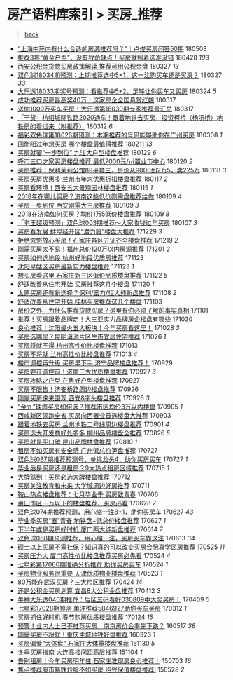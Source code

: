 [房产语料库索引](../../README.md)  > [买房_推荐](买房_推荐.md)
====
> [back](../README.md)

- [“上海中环内有什么合适的房源推荐吗？”｜卢俊买房问答50期](http://jkwz.applinzi.com/ittc/7098881278575395847.html#%E2%80%9C%E4%B8%8A%E6%B5%B7%E4%B8%AD%E7%8E%AF%E5%86%85%E6%9C%89%E4%BB%80%E4%B9%88%E5%90%88%E9%80%82%E7%9A%84%E6%88%BF%E6%BA%90%E6%8E%A8%E8%8D%90%E5%90%97%EF%BC%9F%E2%80%9D%EF%BD%9C%E5%8D%A2%E4%BF%8A%E4%B9%B0%E6%88%BF%E9%97%AE%E7%AD%9450%E6%9C%9F) 180503  
- [推荐3套“黄金户型”，没有致命缺点！买房就照着选准没错](http://jkwz.applinzi.com/ittc/7096975717910971402.html#%E6%8E%A8%E8%8D%903%E5%A5%97%E2%80%9C%E9%BB%84%E9%87%91%E6%88%B7%E5%9E%8B%E2%80%9D%EF%BC%8C%E6%B2%A1%E6%9C%89%E8%87%B4%E5%91%BD%E7%BC%BA%E7%82%B9%EF%BC%81%E4%B9%B0%E6%88%BF%E5%B0%B1%E7%85%A7%E7%9D%80%E9%80%89%E5%87%86%E6%B2%A1%E9%94%99) 180428 *103* 
- [西安公积金贷款买房政策解读 推荐可用公积金盘](http://jkwz.applinzi.com/ittc/7085186032196912134.html#%E8%A5%BF%E5%AE%89%E5%85%AC%E7%A7%AF%E9%87%91%E8%B4%B7%E6%AC%BE%E4%B9%B0%E6%88%BF%E6%94%BF%E7%AD%96%E8%A7%A3%E8%AF%BB+%E6%8E%A8%E8%8D%90%E5%8F%AF%E7%94%A8%E5%85%AC%E7%A7%AF%E9%87%91%E7%9B%98) 180327 *13* 
- [双色球18034期预测：上期推荐选中5+1，这一注购买车还是买房？](http://jkwz.applinzi.com/ittc/7084848897971454983.html#%E5%8F%8C%E8%89%B2%E7%90%8318034%E6%9C%9F%E9%A2%84%E6%B5%8B%EF%BC%9A%E4%B8%8A%E6%9C%9F%E6%8E%A8%E8%8D%90%E9%80%89%E4%B8%AD5%2B1%EF%BC%8C%E8%BF%99%E4%B8%80%E6%B3%A8%E8%B4%AD%E4%B9%B0%E8%BD%A6%E8%BF%98%E6%98%AF%E4%B9%B0%E6%88%BF%EF%BC%9F) 180327 *33* 
- [大乐透18033期奖号预测：看推荐中5+2，足够让你买车又买房](http://jkwz.applinzi.com/ittc/7083710478260110342.html#%E5%A4%A7%E4%B9%90%E9%80%8F18033%E6%9C%9F%E5%A5%96%E5%8F%B7%E9%A2%84%E6%B5%8B%EF%BC%9A%E7%9C%8B%E6%8E%A8%E8%8D%90%E4%B8%AD5%2B2%EF%BC%8C%E8%B6%B3%E5%A4%9F%E8%AE%A9%E4%BD%A0%E4%B9%B0%E8%BD%A6%E5%8F%88%E4%B9%B0%E6%88%BF) 180324 *5* 
- [成功推荐买房最高奖40万！这家房企全国悬赏红娘](http://jkwz.applinzi.com/ittc/7081396687740601360.html#%E6%88%90%E5%8A%9F%E6%8E%A8%E8%8D%90%E4%B9%B0%E6%88%BF%E6%9C%80%E9%AB%98%E5%A5%9640%E4%B8%87%EF%BC%81%E8%BF%99%E5%AE%B6%E6%88%BF%E4%BC%81%E5%85%A8%E5%9B%BD%E6%82%AC%E8%B5%8F%E7%BA%A2%E5%A8%98) 180317  
- [送你1000万买车买房！大乐透第18030期专家推荐号汇总](http://jkwz.applinzi.com/ittc/7081356780640928784.html#%E9%80%81%E4%BD%A01000%E4%B8%87%E4%B9%B0%E8%BD%A6%E4%B9%B0%E6%88%BF%EF%BC%81%E5%A4%A7%E4%B9%90%E9%80%8F%E7%AC%AC18030%E6%9C%9F%E4%B8%93%E5%AE%B6%E6%8E%A8%E8%8D%90%E5%8F%B7%E6%B1%87%E6%80%BB) 180317  
- [「干货」杭绍城际铁路2020通车！跟着地铁去买房，投资柯桥（杨汛桥）地铁房的看过来（附推荐）](http://jkwz.applinzi.com/ittc/7079642471938393098.html#%E3%80%8C%E5%B9%B2%E8%B4%A7%E3%80%8D%E6%9D%AD%E7%BB%8D%E5%9F%8E%E9%99%85%E9%93%81%E8%B7%AF2020%E9%80%9A%E8%BD%A6%EF%BC%81%E8%B7%9F%E7%9D%80%E5%9C%B0%E9%93%81%E5%8E%BB%E4%B9%B0%E6%88%BF%EF%BC%8C%E6%8A%95%E8%B5%84%E6%9F%AF%E6%A1%A5%EF%BC%88%E6%9D%A8%E6%B1%9B%E6%A1%A5%EF%BC%89%E5%9C%B0%E9%93%81%E6%88%BF%E7%9A%84%E7%9C%8B%E8%BF%87%E6%9D%A5%EF%BC%88%E9%99%84%E6%8E%A8%E8%8D%90%EF%BC%89) 180312 *6* 
- [福彩双色球第18026期预测：本期推荐的号码能够助你在广州买房](http://jkwz.applinzi.com/ittc/7078047493319558160.html#%E7%A6%8F%E5%BD%A9%E5%8F%8C%E8%89%B2%E7%90%83%E7%AC%AC18026%E6%9C%9F%E9%A2%84%E6%B5%8B%EF%BC%9A%E6%9C%AC%E6%9C%9F%E6%8E%A8%E8%8D%90%E7%9A%84%E5%8F%B7%E7%A0%81%E8%83%BD%E5%A4%9F%E5%8A%A9%E4%BD%A0%E5%9C%A8%E5%B9%BF%E5%B7%9E%E4%B9%B0%E6%88%BF) 180308 *1* 
- [回衡阳过年想买房 哪个楼盘最值得推荐](http://jkwz.applinzi.com/ittc/7068897402444841995.html#%E5%9B%9E%E8%A1%A1%E9%98%B3%E8%BF%87%E5%B9%B4%E6%83%B3%E4%B9%B0%E6%88%BF+%E5%93%AA%E4%B8%AA%E6%A5%BC%E7%9B%98%E6%9C%80%E5%80%BC%E5%BE%97%E6%8E%A8%E8%8D%90) 180211 *13* 
- [买房就要“一步到位” 九江大户型楼盘推荐](http://jkwz.applinzi.com/ittc/7063931685509268490.html#%E4%B9%B0%E6%88%BF%E5%B0%B1%E8%A6%81%E2%80%9C%E4%B8%80%E6%AD%A5%E5%88%B0%E4%BD%8D%E2%80%9D+%E4%B9%9D%E6%B1%9F%E5%A4%A7%E6%88%B7%E5%9E%8B%E6%A5%BC%E7%9B%98%E6%8E%A8%E8%8D%90) 180129 *6* 
- [呼市三口之家买房楼盘推荐 最低7000元/㎡置业市中心](http://jkwz.applinzi.com/ittc/7060584405678949386.html#%E5%91%BC%E5%B8%82%E4%B8%89%E5%8F%A3%E4%B9%8B%E5%AE%B6%E4%B9%B0%E6%88%BF%E6%A5%BC%E7%9B%98%E6%8E%A8%E8%8D%90+%E6%9C%80%E4%BD%8E7000%E5%85%83%2F%E3%8E%A1%E7%BD%AE%E4%B8%9A%E5%B8%82%E4%B8%AD%E5%BF%83) 180120 *2* 
- [买房推荐：保利茉莉公馆89平套三，房价从9000到2万5，卖225万](http://jkwz.applinzi.com/ittc/7059972372159792139.html#%E4%B9%B0%E6%88%BF%E6%8E%A8%E8%8D%90%EF%BC%9A%E4%BF%9D%E5%88%A9%E8%8C%89%E8%8E%89%E5%85%AC%E9%A6%8689%E5%B9%B3%E5%A5%97%E4%B8%89%EF%BC%8C%E6%88%BF%E4%BB%B7%E4%BB%8E9000%E5%88%B02%E4%B8%875%EF%BC%8C%E5%8D%96225%E4%B8%87) 180118 *3* 
- [买房买房优惠多 兰州市年末优惠折扣楼盘推荐](http://jkwz.applinzi.com/ittc/7059606824733377542.html#%E4%B9%B0%E6%88%BF%E4%B9%B0%E6%88%BF%E4%BC%98%E6%83%A0%E5%A4%9A+%E5%85%B0%E5%B7%9E%E5%B8%82%E5%B9%B4%E6%9C%AB%E4%BC%98%E6%83%A0%E6%8A%98%E6%89%A3%E6%A5%BC%E7%9B%98%E6%8E%A8%E8%8D%90) 180117 *2* 
- [买房看环境！西安五大景观园林楼盘推荐](http://jkwz.applinzi.com/ittc/7058772707158524935.html#%E4%B9%B0%E6%88%BF%E7%9C%8B%E7%8E%AF%E5%A2%83%EF%BC%81%E8%A5%BF%E5%AE%89%E4%BA%94%E5%A4%A7%E6%99%AF%E8%A7%82%E5%9B%AD%E6%9E%97%E6%A5%BC%E7%9B%98%E6%8E%A8%E8%8D%90) 180115 *1* 
- [2018年在哪儿买房？济南这些低价刚需盘推荐给你](http://jkwz.applinzi.com/ittc/7056544206158300177.html#2018%E5%B9%B4%E5%9C%A8%E5%93%AA%E5%84%BF%E4%B9%B0%E6%88%BF%EF%BC%9F%E6%B5%8E%E5%8D%97%E8%BF%99%E4%BA%9B%E4%BD%8E%E4%BB%B7%E5%88%9A%E9%9C%80%E7%9B%98%E6%8E%A8%E8%8D%90%E7%BB%99%E4%BD%A0) 180109 *4* 
- [买房一步到位 西安刚需大三房推荐](http://jkwz.applinzi.com/ittc/7056520590402257937.html#%E4%B9%B0%E6%88%BF%E4%B8%80%E6%AD%A5%E5%88%B0%E4%BD%8D+%E8%A5%BF%E5%AE%89%E5%88%9A%E9%9C%80%E5%A4%A7%E4%B8%89%E6%88%BF%E6%8E%A8%E8%8D%90) 180109 *3* 
- [2018在济南如何买房？均价1万5低价楼盘推荐](http://jkwz.applinzi.com/ittc/7056519773263758352.html#2018%E5%9C%A8%E6%B5%8E%E5%8D%97%E5%A6%82%E4%BD%95%E4%B9%B0%E6%88%BF%EF%BC%9F%E5%9D%87%E4%BB%B71%E4%B8%875%E4%BD%8E%E4%BB%B7%E6%A5%BC%E7%9B%98%E6%8E%A8%E8%8D%90) 180109 *8* 
- [「老王超级预测」双色球003期推荐～大家收钱过年买房](http://jkwz.applinzi.com/ittc/7055825328885203974.html#%E3%80%8C%E8%80%81%E7%8E%8B%E8%B6%85%E7%BA%A7%E9%A2%84%E6%B5%8B%E3%80%8D%E5%8F%8C%E8%89%B2%E7%90%83003%E6%9C%9F%E6%8E%A8%E8%8D%90%EF%BD%9E%E5%A4%A7%E5%AE%B6%E6%94%B6%E9%92%B1%E8%BF%87%E5%B9%B4%E4%B9%B0%E6%88%BF) 180107 *3* 
- [买房看发展 蚌埠经开区“潜力股”楼盘大推荐](http://jkwz.applinzi.com/ittc/7052280807509459985.html#%E4%B9%B0%E6%88%BF%E7%9C%8B%E5%8F%91%E5%B1%95+%E8%9A%8C%E5%9F%A0%E7%BB%8F%E5%BC%80%E5%8C%BA%E2%80%9C%E6%BD%9C%E5%8A%9B%E8%82%A1%E2%80%9D%E6%A5%BC%E7%9B%98%E5%A4%A7%E6%8E%A8%E8%8D%90) 171229 *3* 
- [拒绝忽悠放心买房！石家庄各区五证齐全楼盘推荐](http://jkwz.applinzi.com/ittc/7048823679004181521.html#%E6%8B%92%E7%BB%9D%E5%BF%BD%E6%82%A0%E6%94%BE%E5%BF%83%E4%B9%B0%E6%88%BF%EF%BC%81%E7%9F%B3%E5%AE%B6%E5%BA%84%E5%90%84%E5%8C%BA%E4%BA%94%E8%AF%81%E9%BD%90%E5%85%A8%E6%A5%BC%E7%9B%98%E6%8E%A8%E8%8D%90) 171219 *2* 
- [刚需买房太不易！福州总价120万以内房源推荐](http://jkwz.applinzi.com/ittc/7042141607820788753.html#%E5%88%9A%E9%9C%80%E4%B9%B0%E6%88%BF%E5%A4%AA%E4%B8%8D%E6%98%93%EF%BC%81%E7%A6%8F%E5%B7%9E%E6%80%BB%E4%BB%B7120%E4%B8%87%E4%BB%A5%E5%86%85%E6%88%BF%E6%BA%90%E6%8E%A8%E8%8D%90) 171201 *2* 
- [买房如何选地段 杭州好地段优质房推荐](http://jkwz.applinzi.com/ittc/7039192663729898513.html#%E4%B9%B0%E6%88%BF%E5%A6%82%E4%BD%95%E9%80%89%E5%9C%B0%E6%AE%B5+%E6%9D%AD%E5%B7%9E%E5%A5%BD%E5%9C%B0%E6%AE%B5%E4%BC%98%E8%B4%A8%E6%88%BF%E6%8E%A8%E8%8D%90) 171123  
- [沈阳皇姑区买房最新实力楼盘推荐](http://jkwz.applinzi.com/ittc/7039075639615816720.html#%E6%B2%88%E9%98%B3%E7%9A%87%E5%A7%91%E5%8C%BA%E4%B9%B0%E6%88%BF%E6%9C%80%E6%96%B0%E5%AE%9E%E5%8A%9B%E6%A5%BC%E7%9B%98%E6%8E%A8%E8%8D%90) 171123 *1* 
- [想买房看这里 石家庄新三区低价品质楼盘推荐](http://jkwz.applinzi.com/ittc/7038704597034599440.html#%E6%83%B3%E4%B9%B0%E6%88%BF%E7%9C%8B%E8%BF%99%E9%87%8C+%E7%9F%B3%E5%AE%B6%E5%BA%84%E6%96%B0%E4%B8%89%E5%8C%BA%E4%BD%8E%E4%BB%B7%E5%93%81%E8%B4%A8%E6%A5%BC%E7%9B%98%E6%8E%A8%E8%8D%90) 171122 *5* 
- [舒适改善从住宅开始 买房推荐这几个楼盘](http://jkwz.applinzi.com/ittc/7038024977083794448.html#%E8%88%92%E9%80%82%E6%94%B9%E5%96%84%E4%BB%8E%E4%BD%8F%E5%AE%85%E5%BC%80%E5%A7%8B+%E4%B9%B0%E6%88%BF%E6%8E%A8%E8%8D%90%E8%BF%99%E5%87%A0%E4%B8%AA%E6%A5%BC%E7%9B%98) 171120 *1* 
- [太原买房还有新选择？保利/富力/恒大纯新盘推荐](http://jkwz.applinzi.com/ittc/7033354575619294225.html#%E5%A4%AA%E5%8E%9F%E4%B9%B0%E6%88%BF%E8%BF%98%E6%9C%89%E6%96%B0%E9%80%89%E6%8B%A9%EF%BC%9F%E4%BF%9D%E5%88%A9%2F%E5%AF%8C%E5%8A%9B%2F%E6%81%92%E5%A4%A7%E7%BA%AF%E6%96%B0%E7%9B%98%E6%8E%A8%E8%8D%90) 171108 *2* 
- [舒适改善从住宅开始 桂林买房推荐这几个楼盘](http://jkwz.applinzi.com/ittc/7031671252937344017.html#%E8%88%92%E9%80%82%E6%94%B9%E5%96%84%E4%BB%8E%E4%BD%8F%E5%AE%85%E5%BC%80%E5%A7%8B+%E6%A1%82%E6%9E%97%E4%B9%B0%E6%88%BF%E6%8E%A8%E8%8D%90%E8%BF%99%E5%87%A0%E4%B8%AA%E6%A5%BC%E7%9B%98) 171103  
- [房价之外｜为什么推荐贷款买房？这里有你必须了解的事实真相](http://jkwz.applinzi.com/ittc/7031007516085978129.html#%E6%88%BF%E4%BB%B7%E4%B9%8B%E5%A4%96%EF%BD%9C%E4%B8%BA%E4%BB%80%E4%B9%88%E6%8E%A8%E8%8D%90%E8%B4%B7%E6%AC%BE%E4%B9%B0%E6%88%BF%EF%BC%9F%E8%BF%99%E9%87%8C%E6%9C%89%E4%BD%A0%E5%BF%85%E9%A1%BB%E4%BA%86%E8%A7%A3%E7%9A%84%E4%BA%8B%E5%AE%9E%E7%9C%9F%E7%9B%B8) 171101  
- [推荐！买房跟着品牌走！大三亚实力品牌房企楼盘有哪些](http://jkwz.applinzi.com/ittc/7030196035757016080.html#%E6%8E%A8%E8%8D%90%EF%BC%81%E4%B9%B0%E6%88%BF%E8%B7%9F%E7%9D%80%E5%93%81%E7%89%8C%E8%B5%B0%EF%BC%81%E5%A4%A7%E4%B8%89%E4%BA%9A%E5%AE%9E%E5%8A%9B%E5%93%81%E7%89%8C%E6%88%BF%E4%BC%81%E6%A5%BC%E7%9B%98%E6%9C%89%E5%93%AA%E4%BA%9B) 171030  
- [良心推荐！沈阳最火五大板块！今年买房看这里！](http://jkwz.applinzi.com/ittc/7029380614619399185.html#%E8%89%AF%E5%BF%83%E6%8E%A8%E8%8D%90%EF%BC%81%E6%B2%88%E9%98%B3%E6%9C%80%E7%81%AB%E4%BA%94%E5%A4%A7%E6%9D%BF%E5%9D%97%EF%BC%81%E4%BB%8A%E5%B9%B4%E4%B9%B0%E6%88%BF%E7%9C%8B%E8%BF%99%E9%87%8C%EF%BC%81) 171028 *3* 
- [买房选哪里？昆明滇池片区生态宜居住宅推荐](http://jkwz.applinzi.com/ittc/7028767315364152337.html#%E4%B9%B0%E6%88%BF%E9%80%89%E5%93%AA%E9%87%8C%EF%BC%9F%E6%98%86%E6%98%8E%E6%BB%87%E6%B1%A0%E7%89%87%E5%8C%BA%E7%94%9F%E6%80%81%E5%AE%9C%E5%B1%85%E4%BD%8F%E5%AE%85%E6%8E%A8%E8%8D%90) 171026 *1* 
- [买房将就不得 杭州高性价比楼盘推荐](http://jkwz.applinzi.com/ittc/7023984169389130769.html#%E4%B9%B0%E6%88%BF%E5%B0%86%E5%B0%B1%E4%B8%8D%E5%BE%97+%E6%9D%AD%E5%B7%9E%E9%AB%98%E6%80%A7%E4%BB%B7%E6%AF%94%E6%A5%BC%E7%9B%98%E6%8E%A8%E8%8D%90) 171013  
- [买房不将就 兰州高性价比楼盘推荐](http://jkwz.applinzi.com/ittc/7023877244873868304.html#%E4%B9%B0%E6%88%BF%E4%B8%8D%E5%B0%86%E5%B0%B1+%E5%85%B0%E5%B7%9E%E9%AB%98%E6%80%A7%E4%BB%B7%E6%AF%94%E6%A5%BC%E7%9B%98%E6%8E%A8%E8%8D%90) 171013 *4* 
- [楼市调控再升级 买房早下手 济宁品牌楼盘推荐！](http://jkwz.applinzi.com/ittc/7018738342248842257.html#%E6%A5%BC%E5%B8%82%E8%B0%83%E6%8E%A7%E5%86%8D%E5%8D%87%E7%BA%A7+%E4%B9%B0%E6%88%BF%E6%97%A9%E4%B8%8B%E6%89%8B+%E6%B5%8E%E5%AE%81%E5%93%81%E7%89%8C%E6%A5%BC%E7%9B%98%E6%8E%A8%E8%8D%90%EF%BC%81) 170929  
- [买房要在调控前！济南三大优质楼盘推荐](http://jkwz.applinzi.com/ittc/7018031217885316112.html#%E4%B9%B0%E6%88%BF%E8%A6%81%E5%9C%A8%E8%B0%83%E6%8E%A7%E5%89%8D%EF%BC%81%E6%B5%8E%E5%8D%97%E4%B8%89%E5%A4%A7%E4%BC%98%E8%B4%A8%E6%A5%BC%E7%9B%98%E6%8E%A8%E8%8D%90) 170927 *3* 
- [买房攻略之户型 在售好户型楼盘推荐](http://jkwz.applinzi.com/ittc/7017768434216207377.html#%E4%B9%B0%E6%88%BF%E6%94%BB%E7%95%A5%E4%B9%8B%E6%88%B7%E5%9E%8B+%E5%9C%A8%E5%94%AE%E5%A5%BD%E6%88%B7%E5%9E%8B%E6%A5%BC%E7%9B%98%E6%8E%A8%E8%8D%90) 170927  
- [买房不限售！济安桥路周边楼盘推荐](http://jkwz.applinzi.com/ittc/7017650320442917904.html#%E4%B9%B0%E6%88%BF%E4%B8%8D%E9%99%90%E5%94%AE%EF%BC%81%E6%B5%8E%E5%AE%89%E6%A1%A5%E8%B7%AF%E5%91%A8%E8%BE%B9%E6%A5%BC%E7%9B%98%E6%8E%A8%E8%8D%90) 170926  
- [刚需买房速来围观 西安8字头楼盘推荐](http://jkwz.applinzi.com/ittc/7017583264406176784.html#%E5%88%9A%E9%9C%80%E4%B9%B0%E6%88%BF%E9%80%9F%E6%9D%A5%E5%9B%B4%E8%A7%82+%E8%A5%BF%E5%AE%898%E5%AD%97%E5%A4%B4%E6%A5%BC%E7%9B%98%E6%8E%A8%E8%8D%90) 170926 *3* 
- [“金九”珠海买房如何选？推荐市区均价3万以内楼盘](http://jkwz.applinzi.com/ittc/7009754978833662992.html#%E2%80%9C%E9%87%91%E4%B9%9D%E2%80%9D%E7%8F%A0%E6%B5%B7%E4%B9%B0%E6%88%BF%E5%A6%82%E4%BD%95%E9%80%89%EF%BC%9F%E6%8E%A8%E8%8D%90%E5%B8%82%E5%8C%BA%E5%9D%87%E4%BB%B73%E4%B8%87%E4%BB%A5%E5%86%85%E6%A5%BC%E7%9B%98) 170905 *1* 
- [西咸新区领跑全省 买房向西置业首选楼盘大推荐](http://jkwz.applinzi.com/ittc/7008970932239205392.html#%E8%A5%BF%E5%92%B8%E6%96%B0%E5%8C%BA%E9%A2%86%E8%B7%91%E5%85%A8%E7%9C%81+%E4%B9%B0%E6%88%BF%E5%90%91%E8%A5%BF%E7%BD%AE%E4%B8%9A%E9%A6%96%E9%80%89%E6%A5%BC%E7%9B%98%E5%A4%A7%E6%8E%A8%E8%8D%90) 170903  
- [跟着地铁去买房 兰州地铁二号线周边楼盘推荐](http://jkwz.applinzi.com/ittc/7008270731811750929.html#%E8%B7%9F%E7%9D%80%E5%9C%B0%E9%93%81%E5%8E%BB%E4%B9%B0%E6%88%BF+%E5%85%B0%E5%B7%9E%E5%9C%B0%E9%93%81%E4%BA%8C%E5%8F%B7%E7%BA%BF%E5%91%A8%E8%BE%B9%E6%A5%BC%E7%9B%98%E6%8E%A8%E8%8D%90) 170901 *4* 
- [买房选大开发商好处多多 柳州品牌楼盘全推荐](http://jkwz.applinzi.com/ittc/7005894022160466960.html#%E4%B9%B0%E6%88%BF%E9%80%89%E5%A4%A7%E5%BC%80%E5%8F%91%E5%95%86%E5%A5%BD%E5%A4%84%E5%A4%9A%E5%A4%9A+%E6%9F%B3%E5%B7%9E%E5%93%81%E7%89%8C%E6%A5%BC%E7%9B%98%E5%85%A8%E6%8E%A8%E8%8D%90) 170826 *5* 
- [买房就是买口碑 昆山品牌楼盘推荐](http://jkwz.applinzi.com/ittc/7003405295358051344.html#%E4%B9%B0%E6%88%BF%E5%B0%B1%E6%98%AF%E4%B9%B0%E5%8F%A3%E7%A2%91+%E6%98%86%E5%B1%B1%E5%93%81%E7%89%8C%E6%A5%BC%E7%9B%98%E6%8E%A8%E8%8D%90) 170819 *1* 
- [租房不如买房有安全感 广州低总价笋盘推荐](http://jkwz.applinzi.com/ittc/6995049559804609553.html#%E7%A7%9F%E6%88%BF%E4%B8%8D%E5%A6%82%E4%B9%B0%E6%88%BF%E6%9C%89%E5%AE%89%E5%85%A8%E6%84%9F+%E5%B9%BF%E5%B7%9E%E4%BD%8E%E6%80%BB%E4%BB%B7%E7%AC%8B%E7%9B%98%E6%8E%A8%E8%8D%90) 170727  
- [双色球087期推荐预测号，单挑龙头4，助你买房买车](http://jkwz.applinzi.com/ittc/6994963712346424336.html#%E5%8F%8C%E8%89%B2%E7%90%83087%E6%9C%9F%E6%8E%A8%E8%8D%90%E9%A2%84%E6%B5%8B%E5%8F%B7%EF%BC%8C%E5%8D%95%E6%8C%91%E9%BE%99%E5%A4%B44%EF%BC%8C%E5%8A%A9%E4%BD%A0%E4%B9%B0%E6%88%BF%E4%B9%B0%E8%BD%A6) 170727 *1* 
- [毕业后是买房还是租房？9大热点租房区域推荐](http://jkwz.applinzi.com/ittc/6990475990269428753.html#%E6%AF%95%E4%B8%9A%E5%90%8E%E6%98%AF%E4%B9%B0%E6%88%BF%E8%BF%98%E6%98%AF%E7%A7%9F%E6%88%BF%EF%BC%9F9%E5%A4%A7%E7%83%AD%E7%82%B9%E7%A7%9F%E6%88%BF%E5%8C%BA%E5%9F%9F%E6%8E%A8%E8%8D%90) 170715 *1* 
- [大牌驾到！买房必选大牌楼盘推荐](http://jkwz.applinzi.com/ittc/6989463025927848976.html#%E5%A4%A7%E7%89%8C%E9%A9%BE%E5%88%B0%EF%BC%81%E4%B9%B0%E6%88%BF%E5%BF%85%E9%80%89%E5%A4%A7%E7%89%8C%E6%A5%BC%E7%9B%98%E6%8E%A8%E8%8D%90) 170712  
- [买房关注教育和未来 大学城周边好房推荐](http://jkwz.applinzi.com/ittc/6988910637915571217.html#%E4%B9%B0%E6%88%BF%E5%85%B3%E6%B3%A8%E6%95%99%E8%82%B2%E5%92%8C%E6%9C%AA%E6%9D%A5+%E5%A4%A7%E5%AD%A6%E5%9F%8E%E5%91%A8%E8%BE%B9%E5%A5%BD%E6%88%BF%E6%8E%A8%E8%8D%90) 170711  
- [鞍山热点楼盘推荐：七月毕业季 买房致青春](http://jkwz.applinzi.com/ittc/6987192929054360592.html#%E9%9E%8D%E5%B1%B1%E7%83%AD%E7%82%B9%E6%A5%BC%E7%9B%98%E6%8E%A8%E8%8D%90%EF%BC%9A%E4%B8%83%E6%9C%88%E6%AF%95%E4%B8%9A%E5%AD%A3+%E4%B9%B0%E6%88%BF%E8%87%B4%E9%9D%92%E6%98%A5) 170706  
- [莆田市区一万以下的楼盘推荐，买房必看](http://jkwz.applinzi.com/ittc/6984139657175385093.html#%E8%8E%86%E7%94%B0%E5%B8%82%E5%8C%BA%E4%B8%80%E4%B8%87%E4%BB%A5%E4%B8%8B%E7%9A%84%E6%A5%BC%E7%9B%98%E6%8E%A8%E8%8D%90%EF%BC%8C%E4%B9%B0%E6%88%BF%E5%BF%85%E7%9C%8B) 170628 *7* 
- [双色球074期推荐预测，用心缩一注8+1，助你买房车](http://jkwz.applinzi.com/ittc/6983871173593924613.html#%E5%8F%8C%E8%89%B2%E7%90%83074%E6%9C%9F%E6%8E%A8%E8%8D%90%E9%A2%84%E6%B5%8B%EF%BC%8C%E7%94%A8%E5%BF%83%E7%BC%A9%E4%B8%80%E6%B3%A88%2B1%EF%BC%8C%E5%8A%A9%E4%BD%A0%E4%B9%B0%E6%88%BF%E8%BD%A6) 170627 *43* 
- [毕业季买房“置”青春 地铁盘+低总价楼盘推荐](http://jkwz.applinzi.com/ittc/6983769617305437188.html#%E6%AF%95%E4%B8%9A%E5%AD%A3%E4%B9%B0%E6%88%BF%E2%80%9C%E7%BD%AE%E2%80%9D%E9%9D%92%E6%98%A5+%E5%9C%B0%E9%93%81%E7%9B%98%2B%E4%BD%8E%E6%80%BB%E4%BB%B7%E6%A5%BC%E7%9B%98%E6%8E%A8%E8%8D%90) 170627 *1* 
- [下半年或是买房好时机 厦门两大纯新盘推荐](http://jkwz.applinzi.com/ittc/6979065810705187845.html#%E4%B8%8B%E5%8D%8A%E5%B9%B4%E6%88%96%E6%98%AF%E4%B9%B0%E6%88%BF%E5%A5%BD%E6%97%B6%E6%9C%BA+%E5%8E%A6%E9%97%A8%E4%B8%A4%E5%A4%A7%E7%BA%AF%E6%96%B0%E7%9B%98%E6%8E%A8%E8%8D%90) 170614 *7* 
- [双色球068期预测推荐，用心缩一注，买房买车靠这注](http://jkwz.applinzi.com/ittc/6978674468032349189.html#%E5%8F%8C%E8%89%B2%E7%90%83068%E6%9C%9F%E9%A2%84%E6%B5%8B%E6%8E%A8%E8%8D%90%EF%BC%8C%E7%94%A8%E5%BF%83%E7%BC%A9%E4%B8%80%E6%B3%A8%EF%BC%8C%E4%B9%B0%E6%88%BF%E4%B9%B0%E8%BD%A6%E9%9D%A0%E8%BF%99%E6%B3%A8) 170613 *34* 
- [硕士以上买房不需社保？知识真的可以改变买房合肥真学区房推荐](http://jkwz.applinzi.com/ittc/6971648292428448773.html#%E7%A1%95%E5%A3%AB%E4%BB%A5%E4%B8%8A%E4%B9%B0%E6%88%BF%E4%B8%8D%E9%9C%80%E7%A4%BE%E4%BF%9D%EF%BC%9F%E7%9F%A5%E8%AF%86%E7%9C%9F%E7%9A%84%E5%8F%AF%E4%BB%A5%E6%94%B9%E5%8F%98%E4%B9%B0%E6%88%BF%E5%90%88%E8%82%A5%E7%9C%9F%E5%AD%A6%E5%8C%BA%E6%88%BF%E6%8E%A8%E8%8D%90) 170525 *11* 
- [买房压力大 厦门高性价比楼盘推荐买房必先看](http://jkwz.applinzi.com/ittc/6971255565471712260.html#%E4%B9%B0%E6%88%BF%E5%8E%8B%E5%8A%9B%E5%A4%A7+%E5%8E%A6%E9%97%A8%E9%AB%98%E6%80%A7%E4%BB%B7%E6%AF%94%E6%A5%BC%E7%9B%98%E6%8E%A8%E8%8D%90%E4%B9%B0%E6%88%BF%E5%BF%85%E5%85%88%E7%9C%8B) 170524 *4* 
- [七星彩第17060期准确分析推荐 助你买房买车](http://jkwz.applinzi.com/ittc/6971226155678958596.html#%E4%B8%83%E6%98%9F%E5%BD%A9%E7%AC%AC17060%E6%9C%9F%E5%87%86%E7%A1%AE%E5%88%86%E6%9E%90%E6%8E%A8%E8%8D%90+%E5%8A%A9%E4%BD%A0%E4%B9%B0%E6%88%BF%E4%B9%B0%E8%BD%A6) 170524 *1* 
- [买房物业服务很重要 天津优质物业楼盘推荐](http://jkwz.applinzi.com/ittc/6970766415001814021.html#%E4%B9%B0%E6%88%BF%E7%89%A9%E4%B8%9A%E6%9C%8D%E5%8A%A1%E5%BE%88%E9%87%8D%E8%A6%81+%E5%A4%A9%E6%B4%A5%E4%BC%98%E8%B4%A8%E7%89%A9%E4%B8%9A%E6%A5%BC%E7%9B%98%E6%8E%A8%E8%8D%90) 170523 *1* 
- [80万能在武汉买房？三大片区推荐](http://jkwz.applinzi.com/ittc/6960164429936198661.html#80%E4%B8%87%E8%83%BD%E5%9C%A8%E6%AD%A6%E6%B1%89%E4%B9%B0%E6%88%BF%EF%BC%9F%E4%B8%89%E5%A4%A7%E7%89%87%E5%8C%BA%E6%8E%A8%E8%8D%90) 170424 *14* 
- [还是公积金买房划算 宜昌8大公积金盘推荐](http://jkwz.applinzi.com/ittc/6955600617383920645.html#%E8%BF%98%E6%98%AF%E5%85%AC%E7%A7%AF%E9%87%91%E4%B9%B0%E6%88%BF%E5%88%92%E7%AE%97+%E5%AE%9C%E6%98%8C8%E5%A4%A7%E5%85%AC%E7%A7%AF%E9%87%91%E7%9B%98%E6%8E%A8%E8%8D%90) 170412 *3* 
- [牛神大乐透040期推荐：后区三码看好030809中大奖买房！](http://jkwz.applinzi.com/ittc/6954135536020227077.html#%E7%89%9B%E7%A5%9E%E5%A4%A7%E4%B9%90%E9%80%8F040%E6%9C%9F%E6%8E%A8%E8%8D%90%EF%BC%9A%E5%90%8E%E5%8C%BA%E4%B8%89%E7%A0%81%E7%9C%8B%E5%A5%BD030809%E4%B8%AD%E5%A4%A7%E5%A5%96%E4%B9%B0%E6%88%BF%EF%BC%81) 170409 *5* 
- [七星彩17028期预测 单注推荐5846927助你买车买房](http://jkwz.applinzi.com/ittc/6944134209802339332.html#%E4%B8%83%E6%98%9F%E5%BD%A917028%E6%9C%9F%E9%A2%84%E6%B5%8B+%E5%8D%95%E6%B3%A8%E6%8E%A8%E8%8D%905846927%E5%8A%A9%E4%BD%A0%E4%B9%B0%E8%BD%A6%E4%B9%B0%E6%88%BF) 170312 *1* 
- [买房抓住好时机 春节购房优质楼盘推荐](http://jkwz.applinzi.com/ittc/6926648032186860548.html#%E4%B9%B0%E6%88%BF%E6%8A%93%E4%BD%8F%E5%A5%BD%E6%97%B6%E6%9C%BA+%E6%98%A5%E8%8A%82%E8%B4%AD%E6%88%BF%E4%BC%98%E8%B4%A8%E6%A5%BC%E7%9B%98%E6%8E%A8%E8%8D%90) 170124 *15* 
- [预警！业内人士已不推荐买房，南京房价会率先下跌？](http://jkwz.applinzi.com/ittc/6833117273304597509.html#%E9%A2%84%E8%AD%A6%EF%BC%81%E4%B8%9A%E5%86%85%E4%BA%BA%E5%A3%AB%E5%B7%B2%E4%B8%8D%E6%8E%A8%E8%8D%90%E4%B9%B0%E6%88%BF%EF%BC%8C%E5%8D%97%E4%BA%AC%E6%88%BF%E4%BB%B7%E4%BC%9A%E7%8E%87%E5%85%88%E4%B8%8B%E8%B7%8C%EF%BC%9F) 160517 *38* 
- [刚需买房不将就！重庆主城地铁好盘推荐](http://jkwz.applinzi.com/ittc/6812725172867957765.html#%E5%88%9A%E9%9C%80%E4%B9%B0%E6%88%BF%E4%B8%8D%E5%B0%86%E5%B0%B1%EF%BC%81%E9%87%8D%E5%BA%86%E4%B8%BB%E5%9F%8E%E5%9C%B0%E9%93%81%E5%A5%BD%E7%9B%98%E6%8E%A8%E8%8D%90) 160323 *1* 
- [买房偏爱“大体盘” 石家庄大体量楼盘推荐](http://jkwz.applinzi.com/ittc/6770508074943251460.html#%E4%B9%B0%E6%88%BF%E5%81%8F%E7%88%B1%E2%80%9C%E5%A4%A7%E4%BD%93%E7%9B%98%E2%80%9D+%E7%9F%B3%E5%AE%B6%E5%BA%84%E5%A4%A7%E4%BD%93%E9%87%8F%E6%A5%BC%E7%9B%98%E6%8E%A8%E8%8D%90) 151130 *5* 
- [冬季买房指南 大连高楼间距高层推荐](http://jkwz.applinzi.com/ittc/6760752464966190084.html#%E5%86%AC%E5%AD%A3%E4%B9%B0%E6%88%BF%E6%8C%87%E5%8D%97+%E5%A4%A7%E8%BF%9E%E9%AB%98%E6%A5%BC%E9%97%B4%E8%B7%9D%E9%AB%98%E5%B1%82%E6%8E%A8%E8%8D%90) 151104 *1* 
- [告别租房！今年买房明年住 石家庄准现房良心推荐！](http://jkwz.applinzi.com/ittc/547650611424054088.html#%E5%91%8A%E5%88%AB%E7%A7%9F%E6%88%BF%EF%BC%81%E4%BB%8A%E5%B9%B4%E4%B9%B0%E6%88%BF%E6%98%8E%E5%B9%B4%E4%BD%8F+%E7%9F%B3%E5%AE%B6%E5%BA%84%E5%87%86%E7%8E%B0%E6%88%BF%E8%89%AF%E5%BF%83%E6%8E%A8%E8%8D%90%EF%BC%81) 150703 *16* 
- [焦点推荐股市暴跌炒股不如买房 绍兴保值楼盘推荐!](http://jkwz.applinzi.com/ittc/547650611410307438.html#%E7%84%A6%E7%82%B9%E6%8E%A8%E8%8D%90%E8%82%A1%E5%B8%82%E6%9A%B4%E8%B7%8C%E7%82%92%E8%82%A1%E4%B8%8D%E5%A6%82%E4%B9%B0%E6%88%BF+%E7%BB%8D%E5%85%B4%E4%BF%9D%E5%80%BC%E6%A5%BC%E7%9B%98%E6%8E%A8%E8%8D%90%21) 150528 *2* 
